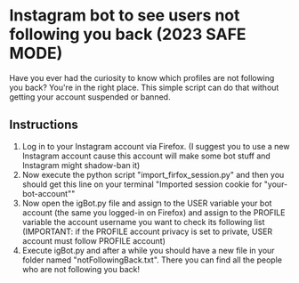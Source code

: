 # Instagram bot to see users not following you back (2023 SAFE MODE)

Have you ever had the curiosity to know which profiles are not following you back?
You're in the right place.
This simple script can do that without getting your account suspended or banned.

## Instructions

1. Log in to your Instagram account via Firefox. (I suggest you to use a new Instagram account cause this account will make some bot stuff and Instagram might shadow-ban it)
2. Now execute the python script "import_firfox_session.py" and then you should get this line on your terminal "Imported session cookie for "your-bot-account""
3. Now open the igBot.py file and assign to the USER variable your bot account (the same you logged-in on Firefox) and assign to the PROFILE variable the account username you want to check its following list (IMPORTANT: if the PROFILE account privacy is set to private, USER account must follow PROFILE account)
4. Execute igBot.py and after a while you should have a new file in your folder named "notFollowingBack.txt". There you can find all the people who are not following you back!
